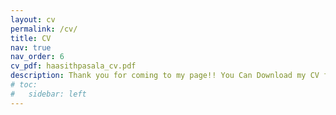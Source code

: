```yaml
---
layout: cv
permalink: /cv/
title: CV
nav: true
nav_order: 6
cv_pdf: haasithpasala_cv.pdf
description: Thank you for coming to my page!! You Can Download my CV from here.
# toc:
#   sidebar: left
---
```


